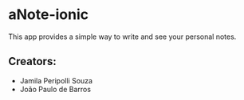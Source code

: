 # aNote-ionic

This app provides a simple way to write and see your personal notes.

## Creators:
- Jamila Peripolli Souza
- João Paulo de Barros
